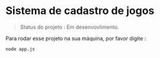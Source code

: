 <h1>Sistema de cadastro de jogos</h1>

> Status do projeto : Em desenvovlimento.

Para rodar esse projeto na sua máquina, por favor digite :

````
node app.js
````
